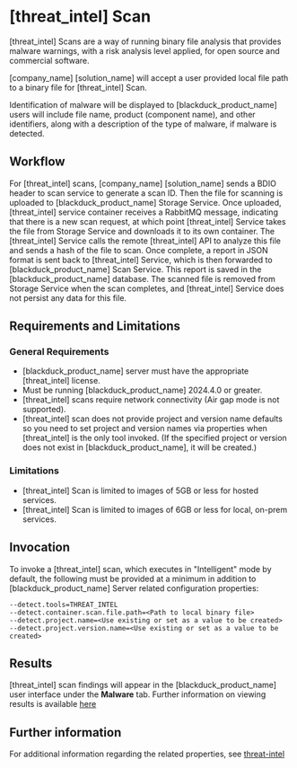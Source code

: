 # [threat_intel] Scan

[threat_intel] Scans are a way of running binary file analysis that provides malware warnings, with a risk analysis level applied, for open source and commercial software.

[company_name] [solution_name] will accept a user provided local file path to a binary file for [threat_intel] Scan.

Identification of malware will be displayed to [blackduck_product_name] users will include file name, product (component name), and other identifiers, along with a description of the type of malware, if malware is detected.

## Workflow

 For [threat_intel] scans, [company_name] [solution_name] sends a BDIO header to scan service to generate a scan ID. Then the file for scanning is uploaded to [blackduck_product_name] Storage Service. Once uploaded, [threat_intel] service container receives a RabbitMQ message, indicating that there is a new scan request, at which point [threat_intel] Service takes the file from Storage Service and downloads it to its own container. The [threat_intel] Service calls the remote [threat_intel] API to analyze this file and sends a hash of the file to scan. Once complete, a report in JSON format is sent back to [threat_intel] Service, which is then forwarded to [blackduck_product_name] Scan Service. This report is saved in the [blackduck_product_name] database. 
<note type="note">The scanned file is removed from Storage Service when the scan completes, and [threat_intel] Service does not persist any data for this file.</note>

## Requirements and Limitations

### General Requirements
 * [blackduck_product_name] server must have the appropriate [threat_intel] license.
 * Must be running [blackduck_product_name] 2024.4.0 or greater.
 * [threat_intel] scans require network connectivity (Air gap mode is not supported).
 * [threat_intel] scan does not provide project and version name defaults so you need to set project and version names via properties when [threat_intel] is the only tool invoked. (If the specified project or version does not exist in [blackduck_product_name], it will be created.)
 
### Limitations
 * [threat_intel] Scan is limited to images of 5GB or less for hosted services.
 * [threat_intel] Scan is limited to images of 6GB or less for local, on-prem services.
 
## Invocation
To invoke a [threat_intel] scan, which executes in "Intelligent" mode by default, the following must be provided at a minimum in addition to [blackduck_product_name] Server related configuration properties:   
 ```
--detect.tools=THREAT_INTEL
--detect.container.scan.file.path=<Path to local binary file>
--detect.project.name=<Use existing or set as a value to be created>
--detect.project.version.name=<Use existing or set as a value to be created>
```
 
## Results

[threat_intel] scan findings will appear in the [blackduck_product_name] user interface under the **Malware** tab. Further information on viewing results is available [here](https://sig-product-docs.synopsys.com/bundle/bd-hub/page/ComponentDiscovery/aboutReversinglabsScanning.html)

## Further information
For additional information regarding the related properties, see [threat-intel](../properties/configuration/threat-intel.md)
